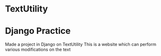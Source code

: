 # TextUtility
# Django Practice
Made a project in Django on TextUtility
This is a website which can perform various modifications on the text 

